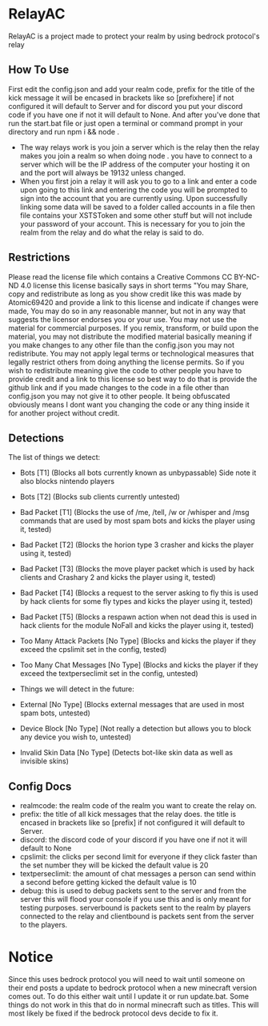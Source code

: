 # RelayAC
RelayAC is a project made to protect your realm by using bedrock protocol's relay

## How To Use
First edit the config.json and add your realm code, prefix for the title of the kick message it will be encased in brackets like so [prefixhere] if not configured it will default to Server and for discord you put your discord code if you have one if not it will default to None. And after you've done that run the start.bat file or just open a terminal or command prompt in your directory and run npm i && node .
- The way relays work is you join a server which is the relay then the relay makes you join a realm so when doing node . you have to connect to a server which will be the IP address of the computer your hosting it on and the port will always be 19132 unless changed.
- When you first join a relay it will ask you to go to a link and enter a code upon going to this link and entering the code you will be prompted to sign into the account that you are currently using. Upon successfully linking some data will be saved to a folder called accounts in a file then file contains your XSTSToken and some other stuff but will not include your password of your account. This is necessary for you to join the realm from the relay and do what the relay is said to do. 

## Restrictions
Please read the license file which contains a Creative Commons CC BY-NC-ND 4.0 license this license basically says in short terms "You may Share, copy and redistribute as long as you show credit like this was made by Atomic69420 and provide a link to this license and indicate if changes were made, You may do so in any reasonable manner, but not in any way that suggests the licensor endorses you or your use. You may not use the material for commercial purposes. If you remix, transform, or build upon the material, you may not distribute the modified material basically meaning if you make changes to any other file than the config.json you may not redistribute. You may not apply legal terms or technological measures that legally restrict others from doing anything the license permits. So if you wish to redistribute meaning give the code to other people you have to provide credit and a link to this license so best way to do that is provide the github link and if you made changes to the code in a file other than config.json you may not give it to other people. It being obfuscated obviously means I dont want you changing the code or any thing inside it for another project without credit.

## Detections

The list of things we detect:

- Bots [T1] (Blocks all bots currently known as unbypassable) Side note it also blocks nintendo players
- Bots [T2] (Blocks sub clients currently untested)
- Bad Packet [T1] (Blocks the use of /me, /tell, /w or /whisper and /msg commands that are used by most spam bots and kicks the player using it, tested)
- Bad Packet [T2] (Blocks the horion type 3 crasher and kicks the player using it, tested)
- Bad Packet [T3] (Blocks the move player packet which is used by hack clients and Crashary 2 and kicks the player using it, tested)
- Bad Packet [T4] (Blocks a request to the server asking to fly this is used by hack clients for some fly types and kicks the player using it, tested)
- Bad Packet [T5] (Blocks a respawn action when not dead this is used in hack clients for the module NoFall and kicks the player using it, tested)
- Too Many Attack Packets [No Type] (Blocks and kicks the player if they exceed the cpslimit set in the config, tested)
- Too Many Chat Messages [No Type] (Blocks and kicks the player if they exceed the textperseclimit set in the config, untested)

- Things we will detect in the future:

- External [No Type] (Blocks external messages that are used in most spam bots, untested)
- Device Block [No Type] (Not really a detection but allows you to block any device you wish to, untested)
- Invalid Skin Data [No Type] (Detects bot-like skin data as well as invisible skins)

## Config Docs
- realmcode: the realm code of the realm you want to create the relay on.
- prefix: the title of all kick messages that the relay does. the title is encased in brackets like so [prefix] if not configured it will default to Server.
- discord: the discord code of your discord if you have one if not it will default to None
- cpslimit: the clicks per second limit for everyone if they click faster than the set number they will be kicked the default value is 20
- textperseclimit: the amount of chat messages a person can send within a second before getting kicked the default value is 10
- debug: this is used to debug packets sent to the server and from the server this will flood your console if you use this and is only meant for testing purposes. serverbound is packets sent to the realm by players connected to the relay and clientbound is packets sent from the server to the players.

# Notice
Since this uses bedrock protocol you will need to wait until someone on their end posts a update to bedrock protocol when a new minecraft version comes out. To do this either wait until I update it or run update.bat.
Some things do not work in this that do in normal minecraft such as titles. This will most likely be fixed if the bedrock protocol devs decide to fix it.

